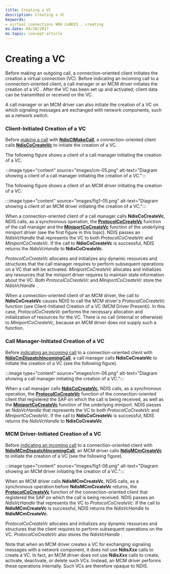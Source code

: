 ```yaml
---
title: Creating a VC
description: Creating a VC
keywords:
- virtual connections WDK CoNDIS , creating
ms.date: 04/20/2017
ms.topic: concept-article
---
```


# Creating a VC





Before making an outgoing call, a connection-oriented client initiates the creation a virtual connection (VC). Before indicating an incoming call to a connection-oriented client, a call manager or an MCM driver initiates the creation of a VC . After the VC has been set up and activated, client data can be transmitted or received on the VC.

A call manager or an MCM driver can also initiate the creation of a VC on which signaling messages are exchanged with network components, such as a network switch.

### Client-Initiated Creation of a VC

Before [making a call](making-a-call.md) with [**NdisClMakeCall**](/windows-hardware/drivers/ddi/ndis/nf-ndis-ndisclmakecall), a connection-oriented client calls [**NdisCoCreateVc**](/windows-hardware/drivers/ddi/ndis/nf-ndis-ndiscocreatevc) to initiate the creation of a VC.

The following figure shows a client of a call manager initiating the creation of a VC.

:::image type="content" source="images/cm-05.png" alt-text="Diagram showing a client of a call manager initiating the creation of a VC.":::

The following figure shows a client of an MCM driver initiating the creation of a VC.

:::image type="content" source="images/fig1-05.png" alt-text="Diagram showing a client of an MCM driver initiating the creation of a VC.":::

When a connection-oriented client of a call manager calls **NdisCoCreateVc**, NDIS calls, as a synchronous operation, the [**ProtocolCoCreateVc**](/windows-hardware/drivers/ddi/ndis/nc-ndis-protocol_co_create_vc) function of the call manager and the [**MiniportCoCreateVc**](/windows-hardware/drivers/ddi/ndis/nc-ndis-miniport_co_create_vc) function of the underlying miniport driver (see the first figure in this topic). NDIS passes an *NdisVcHandle* that represents the VC to both *ProtocolCoCreateVc* and *MiniportCoCreateVc*. If the call to **NdisCoCreateVc** is successful, NDIS returns the *NdisVcHandle* to **NdisCoCreateVc**.

*ProtocolCoCreateVc* allocates and initializes any dynamic resources and structures that the call manager requires to perform subsequent operations on a VC that will be activated. *MiniportCoCreateVc* allocates and initializes any resources that the miniport driver requires to maintain state information about the VC. Both *ProtocolCoCreateVc* and *MiniportCoCreateVc* store the *NdisVcHandle* .

When a connection-oriented client of an MCM driver, the call to **NdisCoCreateVc** causes NDIS to call the MCM driver's *ProtocolCoCreateVc* function (see Client-Initiated Creation of a VC (MCM Driver Present)). In this case, *ProtocolCoCreateVc* performs the necessary allocation and initialization of resources for the VC. There is no call (internal or otherwise) to *MiniportCoCreateVc*, because an MCM driver does not supply such a function.

### Call Manager-Initiated Creation of a VC

Before [indicating an incoming call](indicating-an-incoming-call.md) to a connection-oriented client with [**NdisCmDispatchIncomingCall**](/windows-hardware/drivers/ddi/ndis/nf-ndis-ndiscmdispatchincomingcall), a call manager calls **NdisCoCreateVc** to initiate the creation of a VC (see the following figure).

:::image type="content" source="images/cm-06.png" alt-text="Diagram showing a call manager initiating the creation of a VC.":::

When a call manager calls [**NdisCoCreateVc**](/windows-hardware/drivers/ddi/ndis/nf-ndis-ndiscocreatevc), NDIS calls, as a synchronous operation, the [**ProtocolCoCreateVc**](/windows-hardware/drivers/ddi/ndis/nc-ndis-protocol_co_create_vc) function of the connection-oriented client that registered the SAP on which the call is being received, as well as the [**MiniportCoCreateVc**](/windows-hardware/drivers/ddi/ndis/nc-ndis-miniport_co_create_vc) function of the underlying miniport. NDIS passes an *NdisVcHandle* that represents the VC to both *ProtocolCoCreateVc* and *MiniportCoCreateVc*. If the call to **NdisCoCreateVc** is successful, NDIS returns the *NdisVcHandle* to **NdisCoCreateVc**.

### MCM Driver-Initiated Creation of a VC

Before [indicating an incoming call](indicating-an-incoming-call.md) to a connection-oriented client with [**NdisMCmDispatchIncomingCall**](/windows-hardware/drivers/ddi/ndis/nf-ndis-ndismcmdispatchincomingcall), an MCM driver calls [**NdisMCmCreateVc**](/windows-hardware/drivers/ddi/ndis/nf-ndis-ndismcmcreatevc) to initiate the creation of a VC (see the following figure).

:::image type="content" source="images/fig1-06.png" alt-text="Diagram showing an MCM driver initiating the creation of a VC.":::

When an MCM driver calls **NdisMCmCreateVc**, NDIS calls, as a synchronous operation before **NdisMCmCreateVc** returns, the [**ProtocolCoCreateVc**](/windows-hardware/drivers/ddi/ndis/nc-ndis-protocol_co_create_vc) function of the connection-oriented client that registered the SAP on which the call is being received. NDIS passes an *NdisVcHandle* that represents the VC to *ProtocolCoCreateVc*. If the call to **NdisMCmCreateVc** is successful, NDIS returns the *NdisVcHandle* to **NdisMCmCreateVc**.

*ProtocolCoCreateVc* allocates and initializes any dynamic resources and structures that the client requires to perform subsequent operations on the VC. *ProtocolCoCreateVc* also stores the *NdisVcHandle* .

Note that when an MCM driver creates a VC for exchanging signaling messages with a network component, it does not use **Ndis*Xxx*** calls to create a VC. In fact, an MCM driver does not use **Ndis*Xxx*** calls to create, activate, deactivate, or delete such VCs. Instead, an MCM driver performs these operations internally. Such VCs are therefore opaque to NDIS.

 

